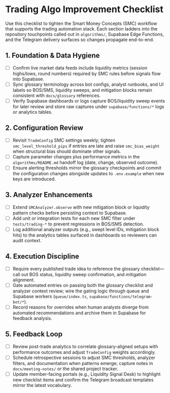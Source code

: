 # Trading Algo Improvement Checklist

Use this checklist to tighten the Smart Money Concepts (SMC) workflow that
supports the trading automation stack. Each section ladders into the repository
touchpoints called out in `algorithms/`, Supabase Edge Functions, and the
Telegram delivery surfaces so changes propagate end-to-end.

## 1. Foundation & Data Hygiene

- [ ] Confirm live market data feeds include liquidity metrics (session
      highs/lows, round numbers) required by SMC rules before signals flow into
      Supabase.
- [ ] Sync glossary terminology across bot configs, analyst runbooks, and UI
      labels so BOS/SMS, liquidity sweeps, and mitigation blocks remain
      consistent with `docs/glossary` references.
- [ ] Verify Supabase dashboards or logs capture BOS/liquidity sweep events for
      later review and store raw captures under `supabase/functions/*` logs or
      analytics tables.

## 2. Configuration Review

- [ ] Revisit `TradeConfig` SMC settings weekly; tighten
      `smc_level_threshold_pips` if entries are late and raise `smc_bias_weight`
      when structural bias should dominate other signals.
- [ ] Capture parameter changes plus performance metrics in the
      `algorithms/README.md` handoff log (date, change, observed outcome).
- [ ] Ensure alerting thresholds mirror the glossary checkpoints and commit the
      configuration changes alongside updates to `.env.example` when new keys
      are introduced.

## 3. Analyzer Enhancements

- [ ] Extend `SMCAnalyzer.observe` with new mitigation block or liquidity
      pattern checks before persisting context to Supabase.
- [ ] Add unit or integration tests for each new SMC filter under
      `tests/trading-*` to prevent regressions in BOS/SMS detection.
- [ ] Log additional analyzer outputs (e.g., swept level IDs, mitigation block
      hits) to the analytics tables surfaced in dashboards so reviewers can
      audit context.

## 4. Execution Discipline

- [ ] Require every published trade idea to reference the glossary checklist—
      call out BOS status, liquidity sweep confirmation, and mitigation
      alignment.
- [ ] Gate automated entries on passing both the glossary checklist and analyzer
      context review; wire the gating logic through queue and Supabase workers
      (`queue/index.ts`, `supabase/functions/telegram-bot/*`).
- [ ] Record reasons for overrides when human analysts diverge from automated
      recommendations and archive them in Supabase for feedback analysis.

## 5. Feedback Loop

- [ ] Review post-trade analytics to correlate glossary-aligned setups with
      performance outcomes and adjust `TradeConfig` weights accordingly.
- [ ] Schedule retrospective sessions to adjust SMC thresholds, analyzer
      filters, and documentation when patterns emerge; capture notes in
      `docs/meeting-notes/` or the shared project tracker.
- [ ] Update member-facing portals (e.g., Liquidity Signal Desk) to highlight
      new checklist items and confirm the Telegram broadcast templates mirror
      the latest vocabulary.
